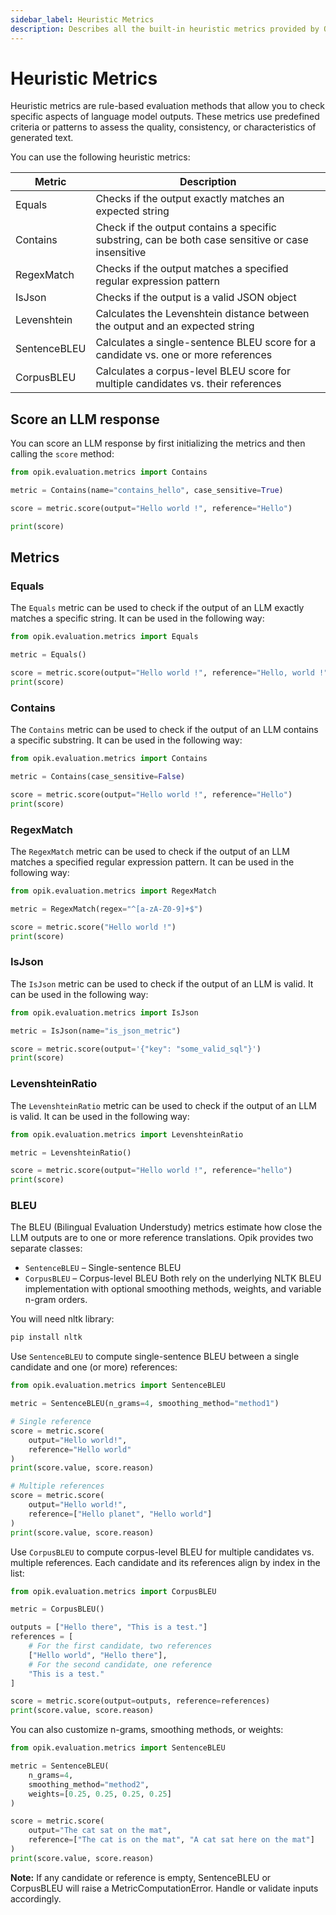 ```yaml
---
sidebar_label: Heuristic Metrics
description: Describes all the built-in heuristic metrics provided by Opik
---
```


# Heuristic Metrics

Heuristic metrics are rule-based evaluation methods that allow you to check specific aspects of language model outputs. These metrics use predefined criteria or patterns to assess the quality, consistency, or characteristics of generated text.

You can use the following heuristic metrics:

| Metric       | Description                                                                                       |
| ------------ | ------------------------------------------------------------------------------------------------- |
| Equals       | Checks if the output exactly matches an expected string                                           |
| Contains     | Check if the output contains a specific substring, can be both case sensitive or case insensitive |
| RegexMatch   | Checks if the output matches a specified regular expression pattern                               |
| IsJson       | Checks if the output is a valid JSON object                                                       |
| Levenshtein  | Calculates the Levenshtein distance between the output and an expected string                     |
| SentenceBLEU | Calculates a single-sentence BLEU score for a candidate vs. one or more references                |
| CorpusBLEU   | Calculates a corpus-level BLEU score for multiple candidates vs. their references                 |

## Score an LLM response

You can score an LLM response by first initializing the metrics and then calling the `score` method:

```python
from opik.evaluation.metrics import Contains

metric = Contains(name="contains_hello", case_sensitive=True)

score = metric.score(output="Hello world !", reference="Hello")

print(score)
```

## Metrics

### Equals

The `Equals` metric can be used to check if the output of an LLM exactly matches a specific string. It can be used in the following way:

```python
from opik.evaluation.metrics import Equals

metric = Equals()

score = metric.score(output="Hello world !", reference="Hello, world !")
print(score)
```

### Contains

The `Contains` metric can be used to check if the output of an LLM contains a specific substring. It can be used in the following way:

```python
from opik.evaluation.metrics import Contains

metric = Contains(case_sensitive=False)

score = metric.score(output="Hello world !", reference="Hello")
print(score)
```

### RegexMatch

The `RegexMatch` metric can be used to check if the output of an LLM matches a specified regular expression pattern. It can be used in the following way:

```python
from opik.evaluation.metrics import RegexMatch

metric = RegexMatch(regex="^[a-zA-Z0-9]+$")

score = metric.score("Hello world !")
print(score)
```

### IsJson

The `IsJson` metric can be used to check if the output of an LLM is valid. It can be used in the following way:

```python
from opik.evaluation.metrics import IsJson

metric = IsJson(name="is_json_metric")

score = metric.score(output='{"key": "some_valid_sql"}')
print(score)
```

### LevenshteinRatio

The `LevenshteinRatio` metric can be used to check if the output of an LLM is valid. It can be used in the following way:

```python
from opik.evaluation.metrics import LevenshteinRatio

metric = LevenshteinRatio()

score = metric.score(output="Hello world !", reference="hello")
print(score)
```

### BLEU

The BLEU (Bilingual Evaluation Understudy) metrics estimate how close the LLM outputs are to one or more reference translations. Opik provides two separate classes:

- `SentenceBLEU` – Single-sentence BLEU
- `CorpusBLEU` – Corpus-level BLEU
  Both rely on the underlying NLTK BLEU implementation with optional smoothing methods, weights, and variable n-gram orders.

You will need nltk library:

```bash
pip install nltk
```

Use `SentenceBLEU` to compute single-sentence BLEU between a single candidate and one (or more) references:

```python
from opik.evaluation.metrics import SentenceBLEU

metric = SentenceBLEU(n_grams=4, smoothing_method="method1")

# Single reference
score = metric.score(
    output="Hello world!",
    reference="Hello world"
)
print(score.value, score.reason)

# Multiple references
score = metric.score(
    output="Hello world!",
    reference=["Hello planet", "Hello world"]
)
print(score.value, score.reason)

```

Use `CorpusBLEU` to compute corpus-level BLEU for multiple candidates vs. multiple references. Each candidate and its references align by index in the list:

```python
from opik.evaluation.metrics import CorpusBLEU

metric = CorpusBLEU()

outputs = ["Hello there", "This is a test."]
references = [
    # For the first candidate, two references
    ["Hello world", "Hello there"],
    # For the second candidate, one reference
    "This is a test."
]

score = metric.score(output=outputs, reference=references)
print(score.value, score.reason)
```

You can also customize n-grams, smoothing methods, or weights:

```python
from opik.evaluation.metrics import SentenceBLEU

metric = SentenceBLEU(
    n_grams=4,
    smoothing_method="method2",
    weights=[0.25, 0.25, 0.25, 0.25]
)

score = metric.score(
    output="The cat sat on the mat",
    reference=["The cat is on the mat", "A cat sat here on the mat"]
)
print(score.value, score.reason)
```

**Note:** If any candidate or reference is empty, SentenceBLEU or CorpusBLEU will raise a MetricComputationError. Handle or validate inputs accordingly.
